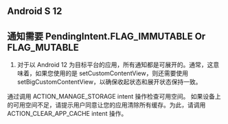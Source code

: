 ## Android S 12

## 通知需要 PendingIntent.FLAG_IMMUTABLE Or FLAG_MUTABLE

1. 对于以 Android 12 为目标平台的应用，所有通知都是可展开的。通常，这意味着，如果您使用的是 setCustomContentView，则还需要使用 setBigCustomContentView，以确保收起状态和展开状态保持一致。

通过调用 ACTION_MANAGE_STORAGE intent 操作检查可用空间。
如果设备上的可用空间不足，请提示用户同意让您的应用清除所有缓存。为此，请调用 ACTION_CLEAR_APP_CACHE intent 操作。



